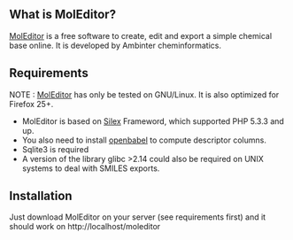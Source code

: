 What is MolEditor?
------------------

[MolEditor][1] is a free software to create, edit and export a simple chemical base online. It is developed by Ambinter cheminformatics.

Requirements
------------

NOTE : [MolEditor][1] has only be tested on GNU/Linux. It is also optimized for Firefox 25+. 

* MolEditor is based on [Silex][2] Frameword, which supported PHP 5.3.3 and up.
* You also need to install [openbabel][3] to compute descriptor columns.
* Sqlite3 is required
* A version of the library glibc >2.14 could also be required on UNIX systems to deal with SMILES exports. 

Installation
------------

Just download MolEditor on your server (see requirements first) and it should work on http://localhost/moleditor

[1]: http://www.ambinter.com/moleditor
[2]: http://silex.sensiolabs.org
[3]: http://openbabel.org

